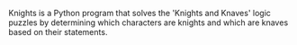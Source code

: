 Knights is a Python program that solves the 'Knights and Knaves' logic puzzles by determining which characters are knights and which are knaves based on their statements.
